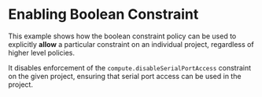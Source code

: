# Enabling Boolean Constraint
This example shows how the boolean constraint policy can be used to explicitly **allow** a particular constraint on an individual project, regardless of higher level policies.

It disables enforcement of the `compute.disableSerialPortAccess` constraint on the given project, ensuring that serial port access can be used in the project.

[^]: (autogen_docs_start)
[^]: (autogen_docs_end)
